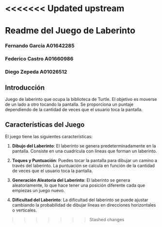 <<<<<<< Updated upstream
=======
# Readme del Juego de Laberinto
### Fernando García A01642285
### Federico Castro A01660986
### Diego Zepeda A01026512

## Introducción
Juego de laberinto que ocupa la biblioteca de Turtle. El objetivo es moverse de un lado a otro tocando la pantalla. Se proporciona un puntaje dependiendo de la cantidad de veces que el usuario toca la pantalla.


## Características del Juego
El juego tiene las siguientes características:

1. **Dibujo del Laberinto**: El laberinto se genera predeterminadamente en la pantalla. Consiste en una cuadrícula con líneas que forman un laberinto.

2. **Toques y Puntuación**: Puedes tocar la pantalla para dibujar un camino a través del laberinto. La puntuación se calcula en función de la cantidad de veces que el usuario toca la pantalla.

3. **Generación Aleatoria del Laberinto**: El laberinto se genera aleatoriamente, lo que hace tener una posición diferente cada que empiezas un juego nuevo.

4. **Dificultad del Laberinto**: La dificultad del laberinto se puede ajustar cambiando la probabilidad de dibujar líneas en direcciones horizontales o verticales.


>>>>>>> Stashed changes
